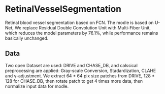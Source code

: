 # RetinalVesselSegmentation
  Retinal blood vessel segmentation based on FCN. 
  The modle is based on U-Net, We replace Residual Double Convolution Unit with Multi-Fiber Unit, 
  which reduces the model parameters by 76.1%, while performance remains basically unchanged.
  
## Data
  Two open Dataset are used: DRIVE and CHASE_DB, and calssical preprocessing are applied: Gray-scale Conversion, Stadardization, CLAHE and γ-adjustment.
  We extract 64 * 64 pix size patches from DRIVE, 128 * 128 for CHASE_DB, then rotate patch to get 4 times more data, then normalize input data for modle.
  
